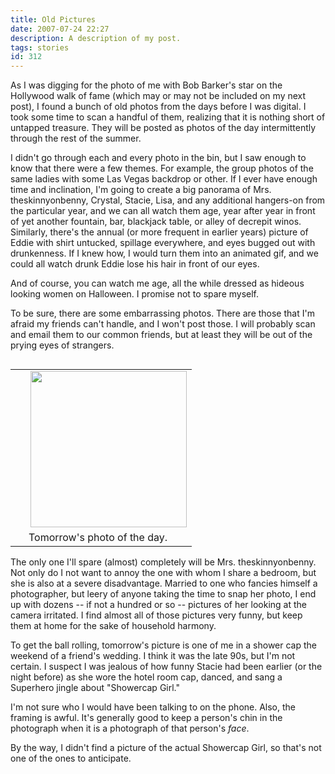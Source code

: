 ```yaml
---
title: Old Pictures
date: 2007-07-24 22:27
description: A description of my post.
tags: stories
id: 312
---
```

As I was digging for the photo of me with Bob Barker's star on the Hollywood walk of fame (which may or may not be included on my next post), I found a bunch of old photos from the days before I was digital.  I took some time to scan a handful of them, realizing that it is nothing short of untapped treasure.  They will be posted as photos of the day intermittently through the rest of the summer.

I didn't go through each and every photo in the bin, but I saw enough to know that there were a few themes.  For example, the group photos of the same ladies with some Las Vegas backdrop or other.  If I ever have enough time and inclination, I'm going to create a big panorama of Mrs. theskinnyonbenny, Crystal, Stacie, Lisa, and any additional hangers-on from the particular year, and we can all watch them age, year after year in front of yet another fountain, bar, blackjack table, or alley of decrepit winos.
<span class="spanEndPreview">&nbsp;</span>
Similarly, there's the annual (or more frequent in earlier years) picture of Eddie with shirt untucked, spillage everywhere, and eyes bugged out with drunkenness.  If I knew how, I would turn them into an animated gif, and we could all watch drunk Eddie lose his hair in front of our eyes.

And of course, you can watch me age, all the while dressed as hideous looking women on Halloween.  I promise not to spare myself.

To be sure, there are some embarrassing photos.  There are those that I'm afraid my friends can't handle, and I won't post those.  I will probably scan and email them to our common friends, but at least they will be out of the prying eyes of strangers.

<table cellpadding="2" align="right"><tr><td width="5" rowspan="2"><spacer type="block" width="5" height="1"></td><td width="250" align="center" ><img src="http://theskinnyonbenny.com/dailyphoto/2007/20070725.jpg" align="right" width ="250"></td></tr><tr><td class="caption" width="250">Tomorrow's photo of the day.</td></tr></table>

The only one I'll spare (almost) completely will be Mrs. theskinnyonbenny.  Not only do I not want to annoy the one with whom I share a bedroom, but she is also at a severe disadvantage.  Married to one who fancies himself a photographer, but leery of anyone taking the time to snap her photo, I end up with dozens -- if not a hundred or so -- pictures of her looking at the camera irritated.  I find almost all of those pictures very funny, but keep them at home for the sake of household harmony.

To get the ball rolling, tomorrow's picture is one of me in a shower cap the weekend of a friend's wedding.  I think it was the late 90s, but I'm not certain.  I suspect I was jealous of how funny Stacie had been earlier (or the night before) as she wore the hotel room cap, danced, and sang a Superhero jingle about "Showercap Girl."

I'm not sure who I would have been talking to on the phone.  Also, the framing is awful.  It's generally good to keep a person's chin in the photograph when it is a photograph of that person's <em>face</em>.

By the way, I didn't find a picture of the actual Showercap Girl, so that's not one of the ones to anticipate.